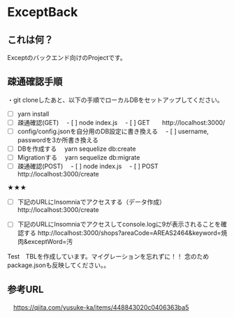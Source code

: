 
# ExceptBack
## これは何？
Exceptのバックエンド向けのProjectです。
## 疎通確認手順
・git cloneしたあと、以下の手順でローカルDBをセットアップしてください。
- [ ] yarn install
- [ ] 疎通確認(GET)
　- [ ] node index.js
　- [ ] GET　　http://localhost:3000/
- [ ] config/config.jsonを自分用のDB設定に書き換える
　- [ ] username, passwordを3か所書き換える
- [ ] DBを作成する
　yarn sequelize db:create
- [ ] Migrationする
　yarn sequelize db:migrate
- [ ] 疎通確認(POST)
　- [ ] node index.js
　- [ ] POST　　http://localhost:3000/create

★★★
-[ ] 下記のURLにInsomniaでアクセスする（データ作成）
http://localhost:3000/create

-[ ] 下記のURLにInsomniaでアクセスしてconsole.logに9が表示されることを確認する
http://localhost:3000/shops?areaCode=AREAS2464&keyword=焼肉&exceptWord=汚

Test　TBLを作成しています。マイグレーションを忘れずに！！
念のためpackage.jsonも反映してください。。


## 参考URL
　https://qiita.com/yusuke-ka/items/448843020c0406363ba5